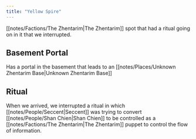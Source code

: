 ```yaml
---
title: "Yellow Spire"
---
```

[[notes/Factions/The Zhentarim|The Zhentarim]] spot that had a ritual going on in it that we interrupted. 
## Basement Portal
Has a portal in the basement that leads to an [[notes/Places/Unknown Zhentarim Base|Unknown Zhentarim Base]]
## Ritual
When we arrived, we interrupted a ritual in which [[notes/People/Seccent|Seccent]] was trying to convert [[notes/People/Shan Chien|Shan Chien]] to be controlled as a [[notes/Factions/The Zhentarim|The Zhentarim]] puppet to control the flow of information.